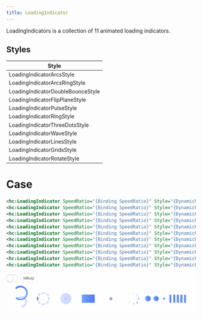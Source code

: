 ```yaml
---
title: LoadingIndicator
---
```


LoadingIndicators is a collection of 11 animated loading indicators.

## Styles
| Style |
|-|
|LoadingIndicatorArcsStyle|
|LoadingIndicatorArcsRingStyle|
|LoadingIndicatorDoubleBounceStyle|
|LoadingIndicatorFlipPlaneStyle|
|LoadingIndicatorPulseStyle|
|LoadingIndicatorRingStyle|
|LoadingIndicatorThreeDotsStyle|
|LoadingIndicatorWaveStyle|
|LoadingIndicatorLinesStyle|
|LoadingIndicatorGridsStyle|
|LoadingIndicatorRotateStyle|

# Case

``` xml
<hc:LoadingIndicator SpeedRatio="{Binding SpeedRatio}" Style="{DynamicResource LoadingIndicatorArcsStyle}"/>
<hc:LoadingIndicator SpeedRatio="{Binding SpeedRatio}" Style="{DynamicResource LoadingIndicatorArcsRingStyle}"/>
<hc:LoadingIndicator SpeedRatio="{Binding SpeedRatio}" Style="{DynamicResource LoadingIndicatorDoubleBounceStyle}"/>
<hc:LoadingIndicator SpeedRatio="{Binding SpeedRatio}" Style="{DynamicResource LoadingIndicatorFlipPlaneStyle}"/>
<hc:LoadingIndicator SpeedRatio="{Binding SpeedRatio}" Style="{DynamicResource LoadingIndicatorPulseStyle}"/>
<hc:LoadingIndicator SpeedRatio="{Binding SpeedRatio}" Style="{DynamicResource LoadingIndicatorRingStyle}"/>
<hc:LoadingIndicator SpeedRatio="{Binding SpeedRatio}" Style="{DynamicResource LoadingIndicatorThreeDotsStyle}"/>
<hc:LoadingIndicator SpeedRatio="{Binding SpeedRatio}" Style="{DynamicResource LoadingIndicatorWaveStyle}"/>
<hc:LoadingIndicator SpeedRatio="{Binding SpeedRatio}" Style="{DynamicResource LoadingIndicatorLinesStyle}"/>
<hc:LoadingIndicator SpeedRatio="{Binding SpeedRatio}" Style="{DynamicResource LoadingIndicatorGridsStyle}"/>
<hc:LoadingIndicator SpeedRatio="{Binding SpeedRatio}" Style="{DynamicResource LoadingIndicatorRotateStyle}"/>

```

![LoadingIndicator](https://raw.githubusercontent.com/ghost1372/HandyControls/develop/Resources/Indicator.gif)
